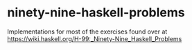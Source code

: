 # ninety-nine-haskell-problems
Implementations for most of the exercises found over at 
https://wiki.haskell.org/H-99:_Ninety-Nine_Haskell_Problems
